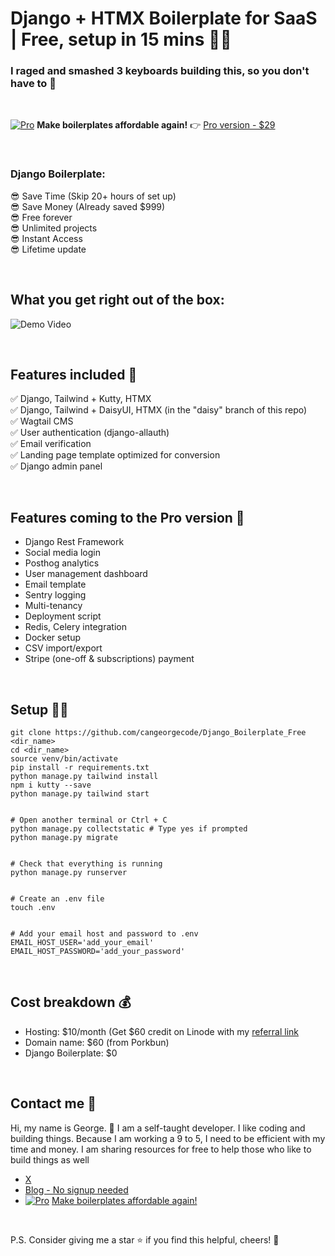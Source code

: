 # Django + HTMX Boilerplate for SaaS | Free, setup in 15 mins 🚀🚀
### I raged and smashed 3 keyboards building this, so you don't have to 🎉 


&nbsp;


[![Pro](https://img.shields.io/badge/Pro-Boilerplate-pink)](https://vibecodesaas.com/) **Make boilerplates affordable again!** 👉 [Pro version - $29](https://vibecodesaas.com/)


&nbsp;


### Django Boilerplate: 
😎 Save Time (Skip 20+ hours of set up)  
😎 Save Money (Already saved $999)  
😎 Free forever  
😎 Unlimited projects  
😎 Instant Access  
😎 Lifetime update  

&nbsp;

## What you get right out of the box:
![Demo Video](https://raw.githubusercontent.com/cangeorgecode/djbp_demo_video/main/output.gif)


&nbsp;


## Features included  🔧

✅ Django, Tailwind + Kutty, HTMX  
✅ Django, Tailwind + DaisyUI, HTMX (in the "daisy" branch of this repo)  
✅ Wagtail CMS  
✅ User authentication (django-allauth)  
✅ Email verification  
✅ Landing page template optimized for conversion  
✅ Django admin panel  


&nbsp;


## Features coming to the Pro version 🚧

- Django Rest Framework
- Social media login
- Posthog analytics
- User management dashboard
- Email template
- Sentry logging
- Multi-tenancy
- Deployment script
- Redis, Celery integration
- Docker setup
- CSV import/export
- Stripe (one-off & subscriptions) payment


&nbsp;


## Setup 🧑‍💻

```
git clone https://github.com/cangeorgecode/Django_Boilerplate_Free <dir_name>
cd <dir_name>
source venv/bin/activate
pip install -r requirements.txt
python manage.py tailwind install
npm i kutty --save
python manage.py tailwind start


# Open another terminal or Ctrl + C
python manage.py collectstatic # Type yes if prompted
python manage.py migrate


# Check that everything is running
python manage.py runserver


# Create an .env file
touch .env


# Add your email host and password to .env
EMAIL_HOST_USER='add_your_email'
EMAIL_HOST_PASSWORD='add_your_password'

```


&nbsp;


## Cost breakdown 💰

- Hosting: $10/month (Get $60 credit on Linode with my [referral link](https://www.linode.com/lp/refer/?r=9ff0cd12e24c4e14bb041fd505242e605d1cc36d)
- Domain name: $60 (from Porkbun)
- Django Boilerplate: $0  


&nbsp;


## Contact me 📧

Hi, my name is George. 👋 I am a self-taught developer. I like coding and building things. Because I am working a 9 to 5, I need to be efficient with my time and money. I am sharing resources for free to help those who like to build things as well

- [X](https://x.com/joji_jiji)
- [Blog - No signup needed](https://joji.beehiiv.com/)
- [![Pro](https://img.shields.io/badge/Pro-Boilerplate-pink)](https://vibecodesaas.com/) [Make boilerplates affordable again!](https://vibecodesaas.com)

&nbsp;


P.S. Consider giving me a star ⭐ if you find this helpful, cheers! 🍻



